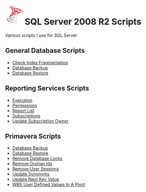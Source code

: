 <img align="left" src="Images/ReadMe/App.png" width="64px" >

# SQL Server 2008 R2 Scripts
Various scripts I use for SQL Server

## General Database Scripts
* [Check Index Fragmentation](SSDB.Check_Index_Fragmentation.sql)
* [Database Backup](SSDB.Restore_Database_Backup.sql)
* [Database Restore](SSDB.Create_Database_Backup.sql)

## Reporting Services Scripts
* [Execution](SSRS.Report_Execution.sql)
* [Permissions](SSRS.Report_Permissions.sql)
* [Report List](SSRS.Report_List.sql)
* [Subscriptions](SSRS.Report_Subscription.sql)
* [Update Subscription Owner](SSRS.Update_Subscription_Owner.sql)

## Primavera Scripts
* [Database Backup](PMDB.Create_Database_Backup.sql)
* [Database Restore](PMDB.Restore_Primavera_Backup.sql)
* [Remove Database Locks](PMDB.Remove%20database%20locks.sql)
* [Remove Orphan Ids](PMDB.Remove%20orphan%20project%20ids.sql)
* [Remove User Sessions](PMDB.Remove%20user%20sessions.sql)
* [Update Synonyms](PMDB.Update%20Synonyms.sql)
* [Update Next Key Value](PMDB.Update%20the%20next%20key%20to%20the%20max.sql)
* [WBS User Defined Values In A Pivot](PMDB.Wbs%20formatted%20names%20and%20Udf%20values%20in%20Pivot.sql)
